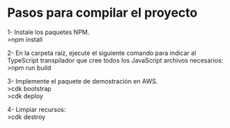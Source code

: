 # Pasos para compilar el proyecto

1- Instale los paquetes NPM.  
    >npm install  
    
2- En la carpeta raíz, ejecute el siguiente comando para indicar al TypeScript transpilador que cree todos los JavaScript archivos necesarios:  
    >npm run build  
    
3- Implemente el paquete de demostración en AWS.  
    >cdk bootstrap  
    >cdk deploy  
    
4- Limpiar recursos:  
    >cdk destroy

